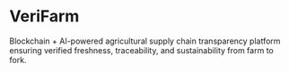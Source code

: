 # VeriFarm
Blockchain + AI-powered agricultural supply chain transparency platform ensuring verified freshness, traceability, and sustainability from farm to fork.
